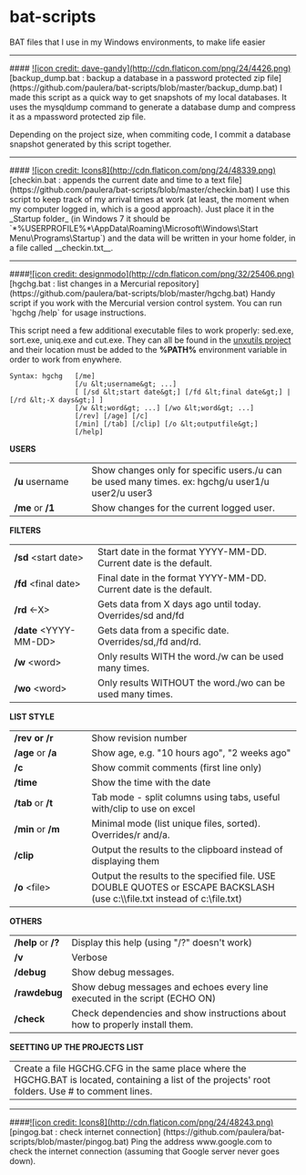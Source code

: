 bat-scripts
===========

BAT files that I use in my Windows environments, to make life easier

<hr>
#### <a href="http://www.flaticon.com/authors/dave-gandy">![icon credit: dave-gandy](http://cdn.flaticon.com/png/24/4426.png)</a> [backup_dump.bat : backup a database in a password protected zip file] (https://github.com/paulera/bat-scripts/blob/master/backup_dump.bat)
I made this script as a quick way to get snapshots of my local databases. It uses the mysqldump command to generate a database dump and compress it as a mpassword protected zip file.

Depending on the project size, when commiting code, I commit a database snapshot generated by this script together.

<hr>
#### <a href="http://www.flaticon.com/authors/icons8">![icon credit: Icons8](http://cdn.flaticon.com/png/24/48339.png)</a> [checkin.bat : appends the current date and time to a text file] (https://github.com/paulera/bat-scripts/blob/master/checkin.bat)
I use this script to keep track of my arrival times at work (at least, the moment when my computer logged in, which is a good approach). Just place it in the _Startup folder_ (in Windows 7 it should be `*%USERPROFILE%*\AppData\Roaming\Microsoft\Windows\Start Menu\Programs\Startup`) and the data will be written in your home folder, in a file called __checkin.txt__.

<hr>
####<a href="http://www.flaticon.com/authors/designmodo">![icon credit: designmodo](http://cdn.flaticon.com/png/32/25406.png)</a>[hgchg.bat : list changes in a Mercurial repository] (https://github.com/paulera/bat-scripts/blob/master/hgchg.bat)
Handy script if you work with the Mercurial version control system. You can run `hgchg /help` for usage instructions.

This script need a few additional executable files to work properly: sed.exe, sort.exe, uniq.exe and cut.exe. They can all be found in the [unxutils project](http://sourceforge.net/projects/unxutils/files/unxutils/current/UnxUtils.zip/download) and their location must be added to the __%PATH%__ environment variable in order to work from enywhere.

```
Syntax: hgchg   [/me]
                [/u &lt;username&gt; ...]
                [ [/sd &lt;start date&gt;] [/fd &lt;final date&gt;] | [/rd &lt;-X days&gt;] ]
                [/w &lt;word&gt; ...] [/wo &lt;word&gt; ...]
                [/rev] [/age] [/c]
                [/min] [/tab] [/clip] [/o &lt;outputfile&gt;]
                [/help]
```

**USERS**
<table>
<tr><td width="120"><b>/u</b> username</td><td>Show changes only for specific users./u can be used many times. ex: hgchg/u user1/u user2/u user3</td></tr>
<tr><td><b>/me</b> or <b>/1</b></td><td>Show changes for the current logged user.</td></tr>
</table>

**FILTERS**
<table>
<tr><td><b>/sd</b> &lt;start date&gt;</td><td>Start date in the format YYYY-MM-DD. Current date is the default.</td></tr>
<tr><td><b>/fd</b> &lt;final date&gt;</td><td>Final date in the format YYYY-MM-DD. Current date is the default.</td></tr>
<tr><td><b>/rd</b> &lt;-X&gt;</td><td>Gets data from X days ago until today. Overrides/sd and/fd</td></tr>
<tr><td><b>/date</b> &lt;YYYY-MM-DD&gt;</td><td>Gets data from a specific date. Overrides/sd,/fd and/rd.</td></tr>
<tr><td><b>/w</b> &lt;word&gt;</td><td>Only results WITH the word./w can be used many times.</td></tr>
<tr><td><b>/wo</b> &lt;word&gt;</td><td>Only results WITHOUT the word./wo can be used many times.</td></tr>
</table>

**LIST STYLE**
<table>
<tr><td width="120"><b>/rev or <b>/r</b></td><td>Show revision number</td></tr>
<tr><td><b>/age</b> or <b>/a</b></td><td>Show age, e.g. "10 hours ago", "2 weeks ago"</td></tr>
<tr><td><b>/c</b></td><td>Show commit comments (first line only)</td></tr>
<tr><td><b>/time</b></td><td>Show the time with the date</td></tr>
<tr><td><b>/tab</b> or <b>/t</b></td><td>Tab mode - split columns using tabs, useful with/clip to use on excel</td></tr>
<tr><td><b>/min</b> or <b>/m</b></td><td>Minimal mode (list unique files, sorted). Overrides/r and/a.</td></tr>
<tr><td><b>/clip</b></td><td>Output the results to the clipboard instead of displaying them</td></tr>
<tr><td><b>/o</b> &lt;file&gt;</td><td>Output the results to the specified file. USE DOUBLE QUOTES or ESCAPE BACKSLASH (use c:\\file.txt instead of c:\file.txt)</td></tr>
</table>

**OTHERS**
<table>
<tr><td><b>/help</b> or <b>/?</b></td><td>Display this help (using "/?" doesn't work)</td></tr>
<tr><td><b>/v</b></td><td>Verbose</td></tr>
<tr><td><b>/debug</b></td><td>Show debug messages.</td></tr>
<tr><td><b>/rawdebug</b></td><td>Show debug messages and echoes every line executed in the script (ECHO ON)</td></tr>
<tr><td><b>/check</b></td><td>Check dependencies and show instructions about how to properly install them.</td></tr>
</table>

**SEETTING UP THE PROJECTS LIST**
<table>
<tr><td>Create a file HGCHG.CFG in the same place where the HGCHG.BAT is located, containing a list of the projects' root folders. Use # to comment lines.</td></tr>
</table>

<hr>
####<a href="http://www.flaticon.com/authors/icons8">![icon credit: Icons8](http://cdn.flaticon.com/png/24/48243.png)</a> [pingog.bat : check internet connection] (https://github.com/paulera/bat-scripts/blob/master/pingog.bat)
Ping the address www.google.com to check the internet connection (assuming that Google server never goes down).

